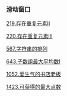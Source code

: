### 滑动窗口

<a href="all_note\219.存在重复元素II.md">219.存在重复元素II</a>

<a href="all_note\220.存在重复元素III.md">220.存在重复元素III</a>

<a href="all_note\567.字符串的排列.md">567.字符串的排列</a>

<a href="all_note\643.子数组最大平均数I.md">643.子数组最大平均数I</a>

<a href="all_note\1052.爱生气的书店老板.md">1052.爱生气的书店老板</a>

<a href="all_note\1423.可获得的最大点数.md">1423.可获得的最大点数</a>